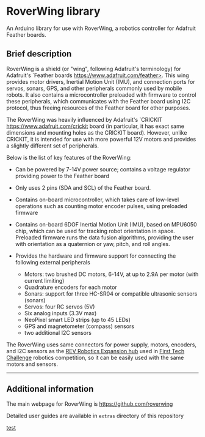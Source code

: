 # RoverWing library

An Arduino library for use with  RoverWing, a robotics controller for Adafruit Feather boards. 

## Brief description

RoverWing is a  shield (or "wing", following Adafruit's terminology) for Adafruit's `Feather boards https://www.adafruit.com/feather>. 
This wing provides motor drivers, Inertial Motion Unit (IMU), and connection ports for servos, sonars, GPS, 
and other peripherals commonly used by mobile robots. It also contains a microcontroller preloaded with firmware 
to control these peripherals, which communicates with the Feather board using I2C protocol, thus freeing resources 
of the Feather board for other purposes. 

The RoverWing was heavily influenced by Adafruit's `CRICKIT <https://www.adafruit.com/crickit>   board 
(in particular, it has exact same dimensions and 
mounting holes as the CRICKIT board). However, unlike CRICKIT, it is intended for use with more powerful 12V motors 
and provides a slightly different set of peripherals. 

Below is the list of key features of the RoverWing:

* Can be powered by 7-14V power source; contains a voltage regulator providing power to the Feather board

* Only uses 2 pins (SDA and SCL) of the Feather board. 

* Contains on-board microcontroller, which takes care of low-level operations such as counting motor encoder pulses, using preloaded firmware

* Contains on-board 6DOF  Inertial Motion Unit (IMU), based on MPU6050 chip, which can be used for tracking robot orientation in space. 
Preloaded firmware runs the data fusion algorithms, providing the user with orientation as a quaternion or yaw, pitch, and roll angles. 

* Provides the hardware and firmware support for connecting the following external peripherals

  - Motors: two brushed DC motors, 6-14V, at up to 2.9A  per motor (with current limiting)
  - Quadrature encoders for each motor
  - Sonars: support for three HC-SR04 or compatible ultrasonic sensors (sonars)  
  - Servos: four RC servos (5V) 
  - Six analog inputs (3.3V max)
  - NeoPixel smart LED strips (up to 45 LEDs)
  - GPS and magnetometer (compass) sensors
  - two   additional I2C sensors
  

The RoverWing uses same connectors for power supply, motors, encoders, and I2C sensors as the [REV Robotics Expansion hub](http://www.revrobotics.com/rev-31-1153/) 
used in [First Tech Challenge](https://www.firstinspires.org/robotics/ftc>)  robotics competition, so it can be easily used with the same motors and sensors.

---

## Additional information

The main webpage for RoverWing is https://github.com/roverwing

Detailed user guides are available in `extras` directory of this repository

<a href="/docs/readme.md">test</a>
